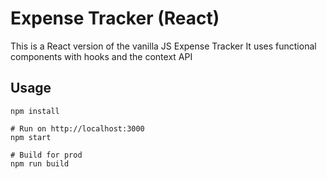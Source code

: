 # Expense Tracker (React)

This is a React version of the vanilla JS Expense Tracker It uses functional components with hooks and the context API

## Usage
```
npm install

# Run on http://localhost:3000
npm start

# Build for prod
npm run build
```

